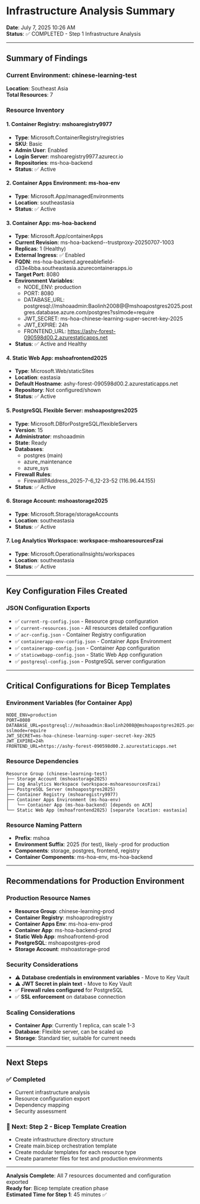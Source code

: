 # Infrastructure Analysis Summary

**Date**: July 7, 2025 10:26 AM  
**Status**: ✅ COMPLETED - Step 1 Infrastructure Analysis

---

## Summary of Findings

### Current Environment: chinese-learning-test
**Location**: Southeast Asia  
**Total Resources**: 7

### Resource Inventory

#### 1. Container Registry: mshoaregistry9977
- **Type**: Microsoft.ContainerRegistry/registries
- **SKU**: Basic
- **Admin User**: Enabled
- **Login Server**: mshoaregistry9977.azurecr.io
- **Repositories**: ms-hoa-backend
- **Status**: ✅ Active

#### 2. Container Apps Environment: ms-hoa-env
- **Type**: Microsoft.App/managedEnvironments
- **Location**: southeastasia
- **Status**: ✅ Active

#### 3. Container App: ms-hoa-backend
- **Type**: Microsoft.App/containerApps
- **Current Revision**: ms-hoa-backend--trustproxy-20250707-1003
- **Replicas**: 1 (Healthy)
- **External Ingress**: ✅ Enabled
- **FQDN**: ms-hoa-backend.agreeablefield-d33e4bba.southeastasia.azurecontainerapps.io
- **Target Port**: 8080
- **Environment Variables**:
  - NODE_ENV: production
  - PORT: 8080
  - DATABASE_URL: postgresql://mshoaadmin:Baolinh2008@@mshoapostgres2025.postgres.database.azure.com/postgres?sslmode=require
  - JWT_SECRET: ms-hoa-chinese-learning-super-secret-key-2025
  - JWT_EXPIRE: 24h
  - FRONTEND_URL: https://ashy-forest-090598d00.2.azurestaticapps.net
- **Status**: ✅ Active and Healthy

#### 4. Static Web App: mshoafrontend2025
- **Type**: Microsoft.Web/staticSites
- **Location**: eastasia
- **Default Hostname**: ashy-forest-090598d00.2.azurestaticapps.net
- **Repository**: Not configured/shown
- **Status**: ✅ Active

#### 5. PostgreSQL Flexible Server: mshoapostgres2025
- **Type**: Microsoft.DBforPostgreSQL/flexibleServers
- **Version**: 15
- **Administrator**: mshoaadmin
- **State**: Ready
- **Databases**: 
  - postgres (main)
  - azure_maintenance
  - azure_sys
- **Firewall Rules**: 
  - FirewallIPAddress_2025-7-6_12-23-52 (116.96.44.155)
- **Status**: ✅ Active

#### 6. Storage Account: mshoastorage2025
- **Type**: Microsoft.Storage/storageAccounts
- **Location**: southeastasia
- **Status**: ✅ Active

#### 7. Log Analytics Workspace: workspace-mshoaresourcesFzai
- **Type**: Microsoft.OperationalInsights/workspaces
- **Location**: southeastasia
- **Status**: ✅ Active

---

## Key Configuration Files Created

### JSON Configuration Exports
- ✅ `current-rg-config.json` - Resource group configuration
- ✅ `current-resources.json` - All resources detailed configuration
- ✅ `acr-config.json` - Container Registry configuration
- ✅ `containerapp-env-config.json` - Container Apps Environment
- ✅ `containerapp-config.json` - Container App configuration
- ✅ `staticwebapp-config.json` - Static Web App configuration
- ✅ `postgresql-config.json` - PostgreSQL server configuration

---

## Critical Configurations for Bicep Templates

### Environment Variables (for Container App)
```
NODE_ENV=production
PORT=8080
DATABASE_URL=postgresql://mshoaadmin:Baolinh2008@@mshoapostgres2025.postgres.database.azure.com/postgres?sslmode=require
JWT_SECRET=ms-hoa-chinese-learning-super-secret-key-2025
JWT_EXPIRE=24h
FRONTEND_URL=https://ashy-forest-090598d00.2.azurestaticapps.net
```

### Resource Dependencies
```
Resource Group (chinese-learning-test)
├── Storage Account (mshoastorage2025)
├── Log Analytics Workspace (workspace-mshoaresourcesFzai)
├── PostgreSQL Server (mshoapostgres2025)
├── Container Registry (mshoaregistry9977)
├── Container Apps Environment (ms-hoa-env)
│   └── Container App (ms-hoa-backend) [depends on ACR]
└── Static Web App (mshoafrontend2025) [separate location: eastasia]
```

### Resource Naming Pattern
- **Prefix**: mshoa
- **Environment Suffix**: 2025 (for test), likely -prod for production
- **Components**: storage, postgres, frontend, registry
- **Container Components**: ms-hoa-env, ms-hoa-backend

---

## Recommendations for Production Environment

### Production Resource Names
- **Resource Group**: chinese-learning-prod
- **Container Registry**: mshoaprodregistry
- **Container Apps Env**: ms-hoa-env-prod
- **Container App**: ms-hoa-backend-prod
- **Static Web App**: mshoafrontend-prod
- **PostgreSQL**: mshoapostgres-prod
- **Storage Account**: mshoastorage-prod

### Security Considerations
- ⚠️ **Database credentials in environment variables** - Move to Key Vault
- ⚠️ **JWT Secret in plain text** - Move to Key Vault
- ✅ **Firewall rules configured** for PostgreSQL
- ✅ **SSL enforcement** on database connection

### Scaling Considerations
- **Container App**: Currently 1 replica, can scale 1-3
- **Database**: Flexible server, can be scaled up
- **Storage**: Standard tier, suitable for current needs

---

## Next Steps

### ✅ Completed
- Current infrastructure analysis
- Resource configuration export
- Dependency mapping
- Security assessment

### 🔄 Next: Step 2 - Bicep Template Creation
- Create infrastructure directory structure
- Create main.bicep orchestration template
- Create modular templates for each resource type
- Create parameter files for test and production environments

---

**Analysis Complete**: All 7 resources documented and configuration exported  
**Ready for**: Bicep template creation phase  
**Estimated Time for Step 1**: 45 minutes ✅
